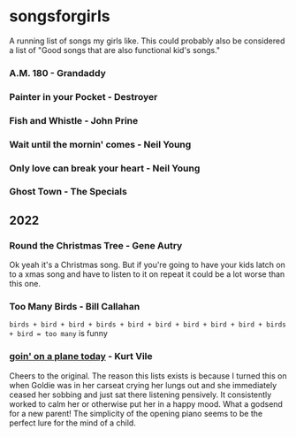 # songsforgirls
A running list of songs my girls like. This could probably also be considered a list of "Good songs that are also functional kid's songs."


### A.M. 180 - Grandaddy

### Painter in your Pocket - Destroyer

### Fish and Whistle - John Prine

### Wait until the mornin' comes - Neil Young

### Only love can break your heart - Neil Young

### Ghost Town - The Specials

## 2022

### Round the Christmas Tree - Gene Autry

Ok yeah it's a Christmas song. But if you're going to have your kids latch on to a xmas song and have to listen to it on repeat it could be a lot worse than this one.

### Too Many Birds - Bill Callahan

`birds + bird + bird + birds + bird + bird + bird + bird + bird + birds + bird = too many` is funny

### [goin' on a plane today](https://www.youtube.com/watch?v=asfLDrLrEvk) - Kurt Vile
Cheers to the original. The reason this lists exists is because I turned this on when Goldie was in her carseat crying her lungs out and she immediately ceased her sobbing and just sat there listening pensively. It consistently worked to calm her or otherwise put her in a happy mood. What a godsend for a new parent! The simplicity of the opening piano seems to be the perfect lure for the mind of a child.
